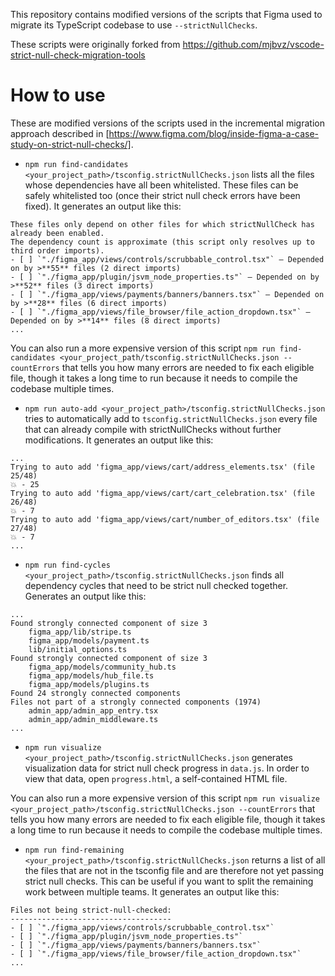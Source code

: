 This repository contains modified versions of the scripts that Figma used to migrate its TypeScript codebase to use `--strictNullChecks`.

These scripts were originally forked from https://github.com/mjbvz/vscode-strict-null-check-migration-tools

# How to use

These are modified versions of the scripts used in the incremental migration approach described in [https://www.figma.com/blog/inside-figma-a-case-study-on-strict-null-checks/].

- `npm run find-candidates <your_project_path>/tsconfig.strictNullChecks.json` lists all the files whose dependencies have all been whitelisted. These files can be safely whitelisted too (once their strict null check errors have been fixed). It generates an output like this:

```
These files only depend on other files for which strictNullCheck has already been enabled.
The dependency count is approximate (this script only resolves up to third order imports).
- [ ] `"./figma_app/views/controls/scrubbable_control.tsx"` — Depended on by >**55** files (2 direct imports)
- [ ] `"./figma_app/plugin/jsvm_node_properties.ts"` — Depended on by >**52** files (3 direct imports)
- [ ] `"./figma_app/views/payments/banners/banners.tsx"` — Depended on by >**28** files (6 direct imports)
- [ ] `"./figma_app/views/file_browser/file_action_dropdown.tsx"` — Depended on by >**14** files (8 direct imports)
...
```
You can also run a more expensive version of this script `npm run find-candidates <your_project_path/tsconfig.strictNullChecks.json --countErrors` that tells you how many errors are needed to fix each eligible file, though it takes a long time to run because it needs to compile the codebase multiple times.

- `npm run auto-add <your_project_path>/tsconfig.strictNullChecks.json` tries to automatically add to `tsconfig.strictNullChecks.json` every file that can already compile with strictNullChecks without further modifications. It generates an output like this:

```
...
Trying to auto add 'figma_app/views/cart/address_elements.tsx' (file 25/48)
💥 - 25
Trying to auto add 'figma_app/views/cart/cart_celebration.tsx' (file 26/48)
💥 - 7
Trying to auto add 'figma_app/views/cart/number_of_editors.tsx' (file 27/48)
💥 - 7
...
```

- `npm run find-cycles <your_project_path>/tsconfig.strictNullChecks.json` finds all dependency cycles that need to be strict null checked together. Generates an output like this:

```
...
Found strongly connected component of size 3
    figma_app/lib/stripe.ts
    figma_app/models/payment.ts
    lib/initial_options.ts
Found strongly connected component of size 3
    figma_app/models/community_hub.ts
    figma_app/models/hub_file.ts
    figma_app/models/plugins.ts
Found 24 strongly connected components
Files not part of a strongly connected components (1974)
    admin_app/admin_app_entry.tsx
    admin_app/admin_middleware.ts
...
```

- `npm run visualize <your_project_path>/tsconfig.strictNullChecks.json` generates visualization data for strict null check progress in `data.js`. In order to view that data, open `progress.html`, a self-contained HTML file.

You can also run a more expensive version of this script `npm run visualize <your_project_path>/tsconfig.strictNullChecks.json --countErrors` that tells you how many errors are needed to fix each eligible file, though it takes a long time to run because it needs to compile the codebase multiple times.

- `npm run find-remaining <your_project_path>/tsconfig.strictNullChecks.json` returns a list of all the files that are not in the tsconfig file and are therefore not yet passing strict null checks. This can be useful if you want to split the remaining work between multiple teams. It generates an output like this:

```
Files not being strict-null-checked:
------------------------------------
- [ ] `"./figma_app/views/controls/scrubbable_control.tsx"`
- [ ] `"./figma_app/plugin/jsvm_node_properties.ts"`
- [ ] `"./figma_app/views/payments/banners/banners.tsx"`
- [ ] `"./figma_app/views/file_browser/file_action_dropdown.tsx"`
...
```
